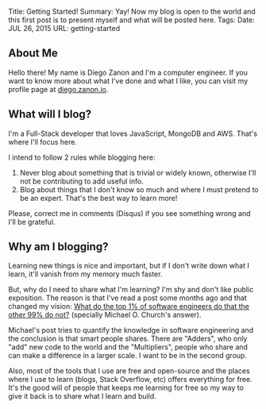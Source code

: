 Title: Getting Started!
Summary: Yay! Now my blog is open to the world and this first post is to present myself and what will be posted here.
Tags:
Date: JUL 26, 2015
URL: getting-started

## About Me

Hello there! My name is Diego Zanon and I'm a computer engineer. If you want to know more about what I've done and what I like, you can visit my profile page at [diego.zanon.io](http://diego.zanon.io).

## What will I blog?

I'm a Full-Stack developer that loves JavaScript, MongoDB and AWS. That's where I'll focus here.

I intend to follow 2 rules while blogging here:

 1. Never blog about something that is trivial or widely known, otherwise I'll not be contributing to add useful info.
 2. Blog about things that I don't know so much and where I must pretend to be an expert. That's the best way to learn more! 
 
 Please, correct me in comments (Disqus) if you see something wrong and I'll be grateful.

## Why am I blogging?

Learning new things is nice and important, but if I don't write down what I learn, it'll vanish from my memory much faster.

But, why do I need to share what I'm learning? I'm shy and don't like public exposition. The reason is that I've read a post some months ago and that changed my vision: [What do the top 1% of software engineers do that the other 99% do not?](https://www.quora.com/What-do-the-top-1-of-software-engineers-do-that-the-other-99-do-not) (specially Michael O. Church's answer).

Michael's post tries to quantify the knowledge in software engineering and the conclusion is that smart people shares. There are "Adders", who only "add" new code to the world and the "Multipliers", people who share and can make a difference in a larger scale. I want to be in the second group.

Also, most of the tools that I use are free and open-source and the places where I use to learn (blogs, Stack Overflow, etc) offers everything for free. It's the good will of people that keeps me learning for free so my way to give it back is to share what I learn and build.
